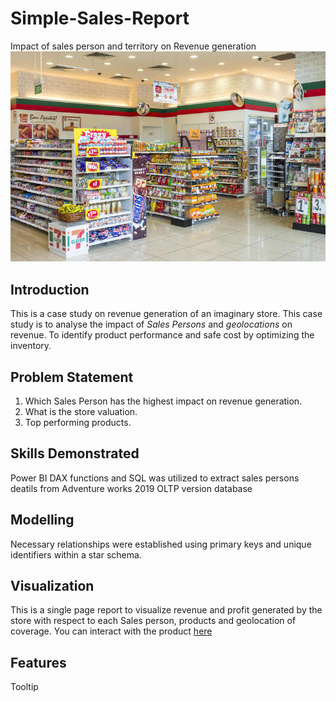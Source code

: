 # Simple-Sales-Report

Impact of sales person and territory on Revenue generation
![](convenience-store.jpg)

## Introduction
This is a case study on revenue generation of an imaginary store. This case study is to analyse the impact of *Sales Persons* and *geolocations* on revenue. To identify product performance and safe cost by optimizing the inventory.

## Problem Statement 
1. Which Sales Person has the highest impact on revenue generation.
2. What is the store valuation.
3. Top  performing products.

## Skills Demonstrated
Power BI DAX functions and SQL was utilized to extract sales persons deatils from Adventure works 2019 OLTP version database

## Modelling 
Necessary relationships were established using primary keys and unique identifiers within a star schema.

## Visualization 
This is a single page report to visualize revenue and profit generated by the store with respect to each Sales person, products and geolocation of coverage.
You can interact with the product [here]()

## Features 
Tooltip 
